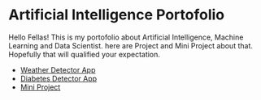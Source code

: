 # Artificial Intelligence Portofolio

Hello Fellas! This is my portofolio about Artificial Intelligence, Machine Learning and Data Scientist. here are Project and Mini Project about that. Hopefully that will qualified your expectation.

- [Weather Detector App](https://github.com/ammardarma/Weather-Predictor) 
- [Diabetes Detector App](https://github.com/ammardarma/Database-Detector-App)
- [Mini Project](https://github.com/ammardarma/AI-Mini-Project)
